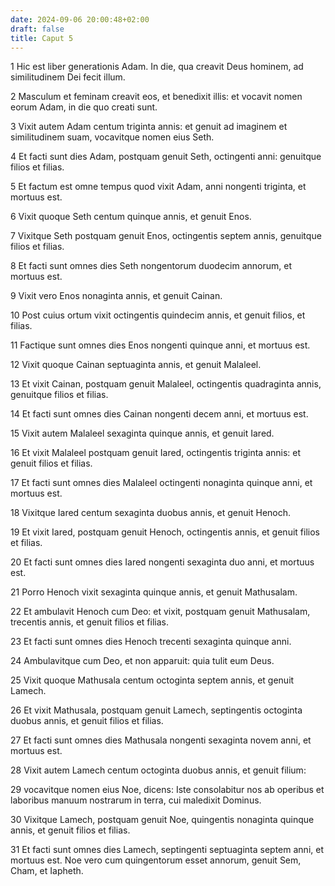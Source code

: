 ```yaml
---
date: 2024-09-06 20:00:48+02:00
draft: false
title: Caput 5
---
```





1 Hic est liber generationis Adam. In die, qua creavit Deus hominem, ad similitudinem Dei fecit illum.

2 Masculum et feminam creavit eos, et benedixit illis: et vocavit nomen eorum Adam, in die quo creati sunt.

3 Vixit autem Adam centum triginta annis: et genuit ad imaginem et similitudinem suam, vocavitque nomen eius Seth.

4 Et facti sunt dies Adam, postquam genuit Seth, octingenti anni: genuitque filios et filias.

5 Et factum est omne tempus quod vixit Adam, anni nongenti triginta, et mortuus est.

6 Vixit quoque Seth centum quinque annis, et genuit Enos.

7 Vixitque Seth postquam genuit Enos, octingentis septem annis, genuitque filios et filias.

8 Et facti sunt omnes dies Seth nongentorum duodecim annorum, et mortuus est.

9 Vixit vero Enos nonaginta annis, et genuit Cainan.

10 Post cuius ortum vixit octingentis quindecim annis, et genuit filios, et filias.

11 Factique sunt omnes dies Enos nongenti quinque anni, et mortuus est.

12 Vixit quoque Cainan septuaginta annis, et genuit Malaleel.

13 Et vixit Cainan, postquam genuit Malaleel, octingentis quadraginta annis, genuitque filios et filias.

14 Et facti sunt omnes dies Cainan nongenti decem anni, et mortuus est.

15 Vixit autem Malaleel sexaginta quinque annis, et genuit Iared.

16 Et vixit Malaleel postquam genuit Iared, octingentis triginta annis: et genuit filios et filias.

17 Et facti sunt omnes dies Malaleel octingenti nonaginta quinque anni, et mortuus est.

18 Vixitque Iared centum sexaginta duobus annis, et genuit Henoch.

19 Et vixit Iared, postquam genuit Henoch, octingentis annis, et genuit filios et filias.

20 Et facti sunt omnes dies Iared nongenti sexaginta duo anni, et mortuus est.

21 Porro Henoch vixit sexaginta quinque annis, et genuit Mathusalam.

22 Et ambulavit Henoch cum Deo: et vixit, postquam genuit Mathusalam, trecentis annis, et genuit filios et filias.

23 Et facti sunt omnes dies Henoch trecenti sexaginta quinque anni.

24 Ambulavitque cum Deo, et non apparuit: quia tulit eum Deus.

25 Vixit quoque Mathusala centum octoginta septem annis, et genuit Lamech.

26 Et vixit Mathusala, postquam genuit Lamech, septingentis octoginta duobus annis, et genuit filios et filias.

27 Et facti sunt omnes dies Mathusala nongenti sexaginta novem anni, et mortuus est.

28 Vixit autem Lamech centum octoginta duobus annis, et genuit filium:

29 vocavitque nomen eius Noe, dicens: Iste consolabitur nos ab operibus et laboribus manuum nostrarum in terra, cui maledixit Dominus.

30 Vixitque Lamech, postquam genuit Noe, quingentis nonaginta quinque annis, et genuit filios et filias.

31 Et facti sunt omnes dies Lamech, septingenti septuaginta septem anni, et mortuus est. Noe vero cum quingentorum esset annorum, genuit Sem, Cham, et Iapheth.

